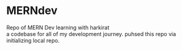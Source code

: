 # MERNdev
Repo of MERN Dev learning with harkirat<br>
a codebase for all of my development journey.
puhsed this repo via initializing local repo.

